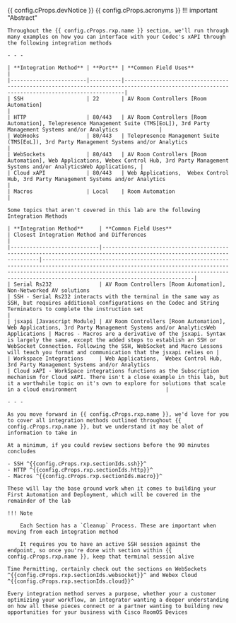 {{ config.cProps.devNotice }}
{{ config.cProps.acronyms }}
!!! important "Abstract"

    Throughout the {{ config.cProps.rxp.name }} section, we'll run through many examples on how you can interface with your Codec's xAPI through the following integration methods

    - - -

    | **Integration Method** | **Port** | **Common Field Uses**                                                                                                                      |
    |------------------------|----------|--------------------------------------------------------------------------------------------------------------------------------------------|
    | SSH                    | 22       | AV Room Controllers [Room Automation]                                                                                                      |
    | HTTP                   | 80/443   | AV Room Controllers [Room Automation], Telepresence Management Suite (TMS[EoL]), 3rd Party Management Systems and/or Analytics             |
    | WebHooks               | 80/443   | Telepresence Management Suite (TMS[EoL]), 3rd Party Management Systems and/or Analytics                                                    |
    | WebSockets             | 80/443   | AV Room Controllers [Room Automation], Web Applications, Webex Control Hub, 3rd Party Management Systems and/or AnalyticsWeb Applications, |
    | Cloud xAPI             | 80/443   | Web Applications,  Webex Control Hub, 3rd Party Management Systems and/or Analytics                                                        |
    | Macros                 | Local    | Room Automation                                                                                                                            |

    Some topics that aren't covered in this lab are the following Integration Methods

    | **Integration Method**     | **Common Field Uses**                                                                                                  | Closest Integration Method and Differences                                                                                                                                                                                                                                   |
    |----------------------------|------------------------------------------------------------------------------------------------------------------------|------------------------------------------------------------------------------------------------------------------------------------------------------------------------------------------------------------------------------------------------------------------|
    | Serial Rs232               | AV Room Controllers [Room Automation], Non-Networked AV solutions                                                      | SSH - Serial Rs232 interacts with the terminal in the same way as SSH, but requires additional configurations on the Codec and String Terminators to complete the instruction set                                                                                |
    | jsxapi [Javascript Module] | AV Room Controllers [Room Automation], Web Applications, 3rd Party Management Systems and/or AnalyticsWeb Applications | Macros - Macros are a derivative of the jsxapi. Syntax is largely the same, except the added steps to establish an SSH or WebSocket Connection. Following the SSH, WebSocket and Macro Lessons will teach you format and communication that the jsxapi relies on |
    | Workspace Integrations     | Web Applications,  Webex Control Hub, 3rd Party Management Systems and/or Analytics                                    | Cloud xAPI - WorkSpace integrations functions as the Subscription mechanism for Cloud xAPI. There isn't a close example in this lab, but it a worthwhile topic on it's own to explore for solutions that scale in a cloud environment                            |

    - - -

    As you move forward in {{ config.cProps.rxp.name }}, we'd love for you to cover all integration methods outlined throughout {{ config.cProps.rxp.name }}, but we understand it may be alot of information to take in

    At a minimum, if you could review sections before the 90 minutes concludes

    - SSH ^{{config.cProps.rxp.sectionIds.ssh}}^
    - HTTP ^{{config.cProps.rxp.sectionIds.http}}^
    - Macros ^{{config.cProps.rxp.sectionIds.macro}}^

    These will lay the base ground work when it comes to building your First Automation and Deployment, which will be covered in the remainder of the lab

    !!! Note

        Each Section has a `Cleanup` Process. These are important when moving from each integration method

        It requires you to have an active SSH session against the endpoint, so once you're done with section within {{ config.cProps.rxp.name }}, keep that terminal session alive

    Time Permitting, certainly check out the sections on WebSockets ^{{config.cProps.rxp.sectionIds.websocket}}^ and Webex Cloud ^{{config.cProps.rxp.sectionIds.cloud}}^

    Every integration method serves a purpose, whether your a customer optimizing your workflow, an integrator wanting a deeper understanding on how all these pieces connect or a partner wanting to building new opportunities for your business with Cisco RoomOS Devices